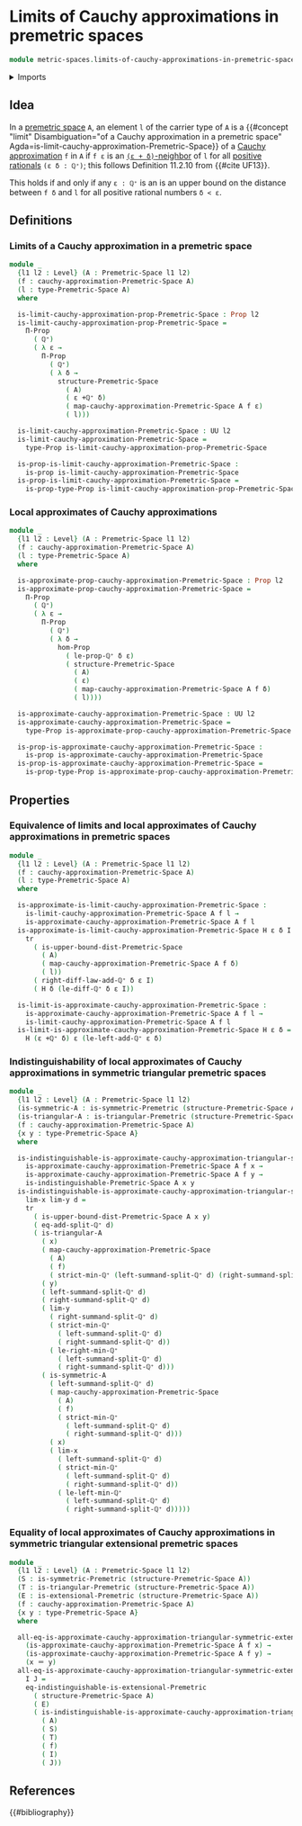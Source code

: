 # Limits of Cauchy approximations in premetric spaces

```agda
module metric-spaces.limits-of-cauchy-approximations-in-premetric-spaces where
```

<details><summary>Imports</summary>

```agda
open import elementary-number-theory.positive-rational-numbers

open import foundation.dependent-pair-types
open import foundation.equivalences
open import foundation.function-extensionality
open import foundation.function-types
open import foundation.homotopies
open import foundation.identity-types
open import foundation.logical-equivalences
open import foundation.propositions
open import foundation.subtypes
open import foundation.transport-along-identifications
open import foundation.universe-levels

open import metric-spaces.cauchy-approximations-premetric-spaces
open import metric-spaces.extensional-premetric-structures
open import metric-spaces.premetric-spaces
open import metric-spaces.short-functions-premetric-spaces
open import metric-spaces.symmetric-premetric-structures
open import metric-spaces.triangular-premetric-structures
```

</details>

## Idea

In a [premetric space](metric-spaces.premetric-spaces.md) `A`, an element `l` of
the carrier type of `A` is a
{{#concept "limit" Disambiguation="of a Cauchy approximation in a premetric space" Agda=is-limit-cauchy-approximation-Premetric-Space}}
of a
[Cauchy approximation](metric-spaces.cauchy-approximations-premetric-spaces.md)
`f` in `A` if `f ε` is an
[`(ε + δ)`-neighbor](metric-spaces.premetric-structures.md) of `l` for all
[positive rationals](elementary-number-theory.positive-rational-numbers.md)
`(ε δ : ℚ⁺)`; this follows Definition 11.2.10 from {{#cite UF13}}.

This holds if and only if any `ε : ℚ⁺` is an is an upper bound on the distance
between `f δ` and `l` for all positive rational numbers `δ < ε`.

## Definitions

### Limits of a Cauchy approximation in a premetric space

```agda
module _
  {l1 l2 : Level} (A : Premetric-Space l1 l2)
  (f : cauchy-approximation-Premetric-Space A)
  (l : type-Premetric-Space A)
  where

  is-limit-cauchy-approximation-prop-Premetric-Space : Prop l2
  is-limit-cauchy-approximation-prop-Premetric-Space =
    Π-Prop
      ( ℚ⁺)
      ( λ ε →
        Π-Prop
          ( ℚ⁺)
          ( λ δ →
            structure-Premetric-Space
              ( A)
              ( ε +ℚ⁺ δ)
              ( map-cauchy-approximation-Premetric-Space A f ε)
              ( l)))

  is-limit-cauchy-approximation-Premetric-Space : UU l2
  is-limit-cauchy-approximation-Premetric-Space =
    type-Prop is-limit-cauchy-approximation-prop-Premetric-Space

  is-prop-is-limit-cauchy-approximation-Premetric-Space :
    is-prop is-limit-cauchy-approximation-Premetric-Space
  is-prop-is-limit-cauchy-approximation-Premetric-Space =
    is-prop-type-Prop is-limit-cauchy-approximation-prop-Premetric-Space
```

### Local approximates of Cauchy approximations

```agda
module _
  {l1 l2 : Level} (A : Premetric-Space l1 l2)
  (f : cauchy-approximation-Premetric-Space A)
  (l : type-Premetric-Space A)
  where

  is-approximate-prop-cauchy-approximation-Premetric-Space : Prop l2
  is-approximate-prop-cauchy-approximation-Premetric-Space =
    Π-Prop
      ( ℚ⁺)
      ( λ ε →
        Π-Prop
          ( ℚ⁺)
          ( λ δ →
            hom-Prop
              ( le-prop-ℚ⁺ δ ε)
              ( structure-Premetric-Space
                ( A)
                ( ε)
                ( map-cauchy-approximation-Premetric-Space A f δ)
                ( l))))

  is-approximate-cauchy-approximation-Premetric-Space : UU l2
  is-approximate-cauchy-approximation-Premetric-Space =
    type-Prop is-approximate-prop-cauchy-approximation-Premetric-Space

  is-prop-is-approximate-cauchy-approximation-Premetric-Space :
    is-prop is-approximate-cauchy-approximation-Premetric-Space
  is-prop-is-approximate-cauchy-approximation-Premetric-Space =
    is-prop-type-Prop is-approximate-prop-cauchy-approximation-Premetric-Space
```

## Properties

### Equivalence of limits and local approximates of Cauchy approximations in premetric spaces

```agda
module _
  {l1 l2 : Level} (A : Premetric-Space l1 l2)
  (f : cauchy-approximation-Premetric-Space A)
  (l : type-Premetric-Space A)
  where

  is-approximate-is-limit-cauchy-approximation-Premetric-Space :
    is-limit-cauchy-approximation-Premetric-Space A f l →
    is-approximate-cauchy-approximation-Premetric-Space A f l
  is-approximate-is-limit-cauchy-approximation-Premetric-Space H ε δ I =
    tr
      ( is-upper-bound-dist-Premetric-Space
        ( A)
        ( map-cauchy-approximation-Premetric-Space A f δ)
        ( l))
      ( right-diff-law-add-ℚ⁺ δ ε I)
      ( H δ (le-diff-ℚ⁺ δ ε I))

  is-limit-is-approximate-cauchy-approximation-Premetric-Space :
    is-approximate-cauchy-approximation-Premetric-Space A f l →
    is-limit-cauchy-approximation-Premetric-Space A f l
  is-limit-is-approximate-cauchy-approximation-Premetric-Space H ε δ =
    H (ε +ℚ⁺ δ) ε (le-left-add-ℚ⁺ ε δ)
```

### Indistinguishability of local approximates of Cauchy approximations in symmetric triangular premetric spaces

```agda
module _
  {l1 l2 : Level} (A : Premetric-Space l1 l2)
  (is-symmetric-A : is-symmetric-Premetric (structure-Premetric-Space A))
  (is-triangular-A : is-triangular-Premetric (structure-Premetric-Space A))
  (f : cauchy-approximation-Premetric-Space A)
  {x y : type-Premetric-Space A}
  where

  is-indistinguishable-is-approximate-cauchy-approximation-triangular-symmetric-Premetric-Space :
    is-approximate-cauchy-approximation-Premetric-Space A f x →
    is-approximate-cauchy-approximation-Premetric-Space A f y →
    is-indistinguishable-Premetric-Space A x y
  is-indistinguishable-is-approximate-cauchy-approximation-triangular-symmetric-Premetric-Space
    lim-x lim-y d =
    tr
      ( is-upper-bound-dist-Premetric-Space A x y)
      ( eq-add-split-ℚ⁺ d)
      ( is-triangular-A
        ( x)
        ( map-cauchy-approximation-Premetric-Space
          ( A)
          ( f)
          ( strict-min-ℚ⁺ (left-summand-split-ℚ⁺ d) (right-summand-split-ℚ⁺ d)))
        ( y)
        ( left-summand-split-ℚ⁺ d)
        ( right-summand-split-ℚ⁺ d)
        ( lim-y
          ( right-summand-split-ℚ⁺ d)
          ( strict-min-ℚ⁺
            ( left-summand-split-ℚ⁺ d)
            ( right-summand-split-ℚ⁺ d))
          ( le-right-min-ℚ⁺
            ( left-summand-split-ℚ⁺ d)
            ( right-summand-split-ℚ⁺ d)))
        ( is-symmetric-A
          ( left-summand-split-ℚ⁺ d)
          ( map-cauchy-approximation-Premetric-Space
            ( A)
            ( f)
            ( strict-min-ℚ⁺
              ( left-summand-split-ℚ⁺ d)
              ( right-summand-split-ℚ⁺ d)))
          ( x)
          ( lim-x
            ( left-summand-split-ℚ⁺ d)
            ( strict-min-ℚ⁺
              ( left-summand-split-ℚ⁺ d)
              ( right-summand-split-ℚ⁺ d))
            ( le-left-min-ℚ⁺
              ( left-summand-split-ℚ⁺ d)
              ( right-summand-split-ℚ⁺ d)))))
```

### Equality of local approximates of Cauchy approximations in symmetric triangular extensional premetric spaces

```agda
module _
  {l1 l2 : Level} (A : Premetric-Space l1 l2)
  (S : is-symmetric-Premetric (structure-Premetric-Space A))
  (T : is-triangular-Premetric (structure-Premetric-Space A))
  (E : is-extensional-Premetric (structure-Premetric-Space A))
  (f : cauchy-approximation-Premetric-Space A)
  {x y : type-Premetric-Space A}
  where

  all-eq-is-approximate-cauchy-approximation-triangular-symmetric-extensional-Premertric-Space :
    (is-approximate-cauchy-approximation-Premetric-Space A f x) →
    (is-approximate-cauchy-approximation-Premetric-Space A f y) →
    (x ＝ y)
  all-eq-is-approximate-cauchy-approximation-triangular-symmetric-extensional-Premertric-Space
    I J =
    eq-indistinguishable-is-extensional-Premetric
      ( structure-Premetric-Space A)
      ( E)
      ( is-indistinguishable-is-approximate-cauchy-approximation-triangular-symmetric-Premetric-Space
        ( A)
        ( S)
        ( T)
        ( f)
        ( I)
        ( J))
```

## References

{{#bibliography}}

